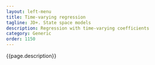 ```yaml
---
layout: left-menu
title: Time-varying regression
tagline: JD+. State space models
description: Regression with time-varying coefficients 
category: Generic
order: 1150
---
```

{{page.description}}
